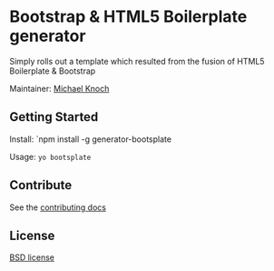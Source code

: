 # Bootstrap & HTML5 Boilerplate generator

Simply rolls out a template which resulted from the fusion of HTML5 Boilerplate & Bootstrap

Maintainer: [Michael Knoch](https://github.com/michaelknoch)



## Getting Started

Install: `npm install -g generator-bootsplate

Usage: `yo bootsplate`



## Contribute

See the [contributing docs](https://github.com/yeoman/yeoman/blob/master/contributing.md)


## License

[BSD license](http://opensource.org/licenses/bsd-license.php)
